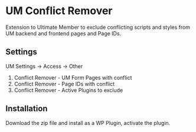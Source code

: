 # UM Conflict Remover
Extension to Ultimate Member to exclude conflicting scripts and styles from UM backend and frontend pages and Page IDs.
## Settings
UM Settings -> Access -> Other
1. Conflict Remover - UM Form Pages with conflict
2. Conflict Remover - Page IDs with conflict
3. Conflict Remover - Active Plugins to exclude
## Installation
Download the zip file and install as a WP Plugin, activate the plugin.
